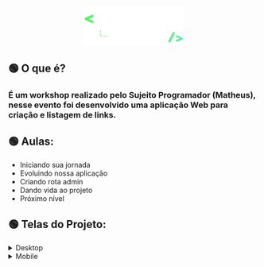 <div align="center">
  <img src="images/logo.png" width="200" />
</div>

## 🟢 O que é?
### É um workshop realizado pelo Sujeito Programador (Matheus), nesse evento foi desenvolvido uma aplicação Web para criação e listagem de links.

## 🟢 Aulas:
- Iniciando sua jornada
- Evoluindo nossa aplicação
- Criando rota admin
- Dando vida ao projeto
- Próximo nível

## 🟢 Telas do Projeto:

<details>
  <summary>Desktop</summary>
  <div align="center">
    <img title="Main Screen (Home)" src="design/home-desk.png" width="50%" />
    <img title="Admin Social Medias Screen" src="design/admin-desk-1.png" width="50%" />
    <img title="Admin Create Links Screen" src="design/admin-desk.png" width="50%" />
    <img title="Login Screen" src="design/login-desk.png" width="50%" />
  </div>
</details>

<details>
  <summary>Mobile</summary>
  <div align="center">
    <img title="Main Screen (Home)" src="design/home-mobile.png" width="25%" />
    <img title="Admin Social Medias Screen" src="design/admin-mobile-1.png" width="25%" />
    <img title="Admin Create Links Screen" src="design/admin-mobile.png" width="25%" />
    <img title="Login Screen" src="design/login-mobile.png" width="25%" />
  </div>
</details>

